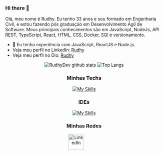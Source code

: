 ### Hi there 👋

Olá, meu nome é Rudhy.
Eu tenho 33 anos e sou formado em Engenharia Civil,
e estou fazendo pós graduação em Desenvolvimento Ágil de Software. Meus principais conhecimentos são em
JavaScript, NodeJs, API REST, TypeScript, React, HTML, CSS, Docker, SQl e versionamento.

- 🌱 Eu tenho experiência com JavaScript, ReactJS e Node.js.
- Veja meu perfil no LinkedIn: [Rudhy](https://www.linkedin.com/in/rudhycosta/)
- Veja meu perfil no Dio: [Rudhy](https://www.dio.me/users/rudhy_costa)

<div align="center" >

![RudhyDev github stats](https://github-readme-stats.vercel.app/api?username=RudhyDev&show_icons=true&theme=radical&bg_color=30,0d0d0d,191919&title_color=fff&text_color=fff&icon_color=79ff97)
![Top Langs](https://github-readme-stats.vercel.app/api/top-langs/?username=RudhyDev&layout=compact&theme=radical&bg_color=30,0d0d0d,191919&title_color=fff&text_color=fff&icon_color=79ff97)

### Minhas Techs

[![My Skills](https://skillicons.dev/icons?i=js,react,ts,html,css,git)](https://skillicons.dev)

### IDEs

[![My Skills](https://skillicons.dev/icons?i=vscode,idea)](https://skillicons.dev)

### Minhas Redes

<div style="align-self: center;align-items: start; display: flex; justify-content: start; width: 100px;" >
    <a href="https://www.linkedin.com/in/rudhycosta/">
        <img src="https://skillicons.dev/icons?i=linkedin" alt="LinkedIn" height="50">
    </a>
</div> 

